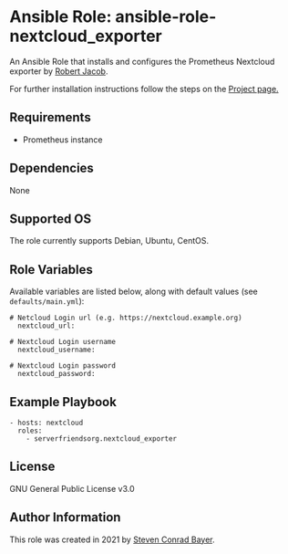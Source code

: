 # Ansible Role: ansible-role-nextcloud_exporter

An Ansible Role that installs and configures the Prometheus Nextcloud exporter by [Robert Jacob](https://github.com/xperimental/nextcloud-exporter).

For further installation instructions follow the steps on the [Project page.](https://github.com/xperimental/nextcloud-exporter#client-credentials)

## Requirements

- Prometheus instance

## Dependencies

None

## Supported OS

The role currently supports Debian, Ubuntu, CentOS.

## Role Variables

Available variables are listed below, along with default values (see `defaults/main.yml`):

    # Netcloud Login url (e.g. https://nextcloud.example.org)
      nextcloud_url:

    # Nextcloud Login username
      nextcloud_username:

    # Nextcloud Login password
      nextcloud_password:

## Example Playbook

    - hosts: nextcloud
      roles:
        - serverfriendsorg.nextcloud_exporter

## License

GNU General Public License v3.0

## Author Information

This role was created in 2021 by [Steven Conrad Bayer](https://steven.serverfriends.org/).
